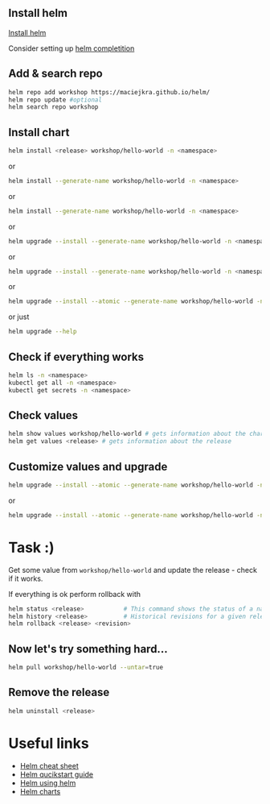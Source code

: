 ## Install helm
[Install helm](https://helm.sh/docs/intro/install/)

Consider setting up [helm completition](https://v3-1-0.helm.sh/docs/helm/helm_completion/)

## Add & search repo
```sh
helm repo add workshop https://maciejkra.github.io/helm/
helm repo update #optional
helm search repo workshop
```

## Install chart
```sh
helm install <release> workshop/hello-world -n <namespace>
```
or
```sh
helm install --generate-name workshop/hello-world -n <namespace>
```
or
```sh
helm install --generate-name workshop/hello-world -n <namespace>
```
or
```sh
helm upgrade --install --generate-name workshop/hello-world -n <namespace>
```
or
```sh
helm upgrade --install --generate-name workshop/hello-world -n <namespace> --create-namespace
```
or 
```sh
helm upgrade --install --atomic --generate-name workshop/hello-world -n <namespace> --create-namespace
```
or just
```sh
helm upgrade --help
```

## Check if everything works
```sh
helm ls -n <namespace>
kubectl get all -n <namespace>
kubectl get secrets -n <namespace>
```

## Check values
```sh
helm show values workshop/hello-world # gets information about the chart
helm get values <release> # gets information about the release
```

## Customize values and upgrade

```sh
helm upgrade --install --atomic --generate-name workshop/hello-world -n <namespace> --create-namespace --set <key>=<value>
```
or
```sh
helm upgrade --install --atomic --generate-name workshop/hello-world -n <namespace> --create-namespace --set-file <value file>
```

# Task :)
Get some value from `workshop/hello-world` and update the release - check if it works.

If everything is ok perform rollback with

```sh
helm status <release>           # This command shows the status of a named release.
helm history <release>          # Historical revisions for a given release.
helm rollback <release> <revision>
```





## Now let's try something hard...

```sh
helm pull workshop/hello-world --untar=true
```

## Remove the release
```sh
helm uninstall <release>
```


# Useful links
* [Helm cheat sheet](https://helm.sh/docs/intro/cheatsheet/)
* [Helm qucikstart guide](https://helm.sh/docs/intro/quickstart/)
* [Helm using helm](https://helm.sh/docs/intro/using_helm/)
* [Helm charts](https://helm.sh/docs/topics/charts/)
